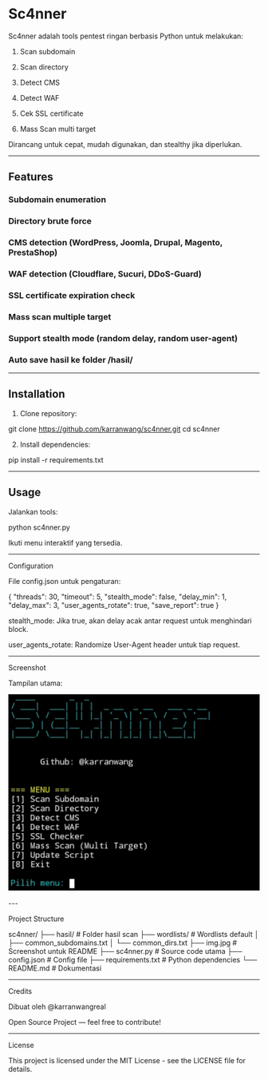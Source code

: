 # Sc4nner

Sc4nner adalah tools pentest ringan berbasis Python untuk melakukan:

1. Scan subdomain

2. Scan directory

3. Detect CMS

4. Detect WAF

5. Cek SSL certificate

6. Mass Scan multi target


Dirancang untuk cepat, mudah digunakan, dan stealthy jika diperlukan.


---

## Features

### Subdomain enumeration

### Directory brute force

### CMS detection (WordPress, Joomla, Drupal, Magento, PrestaShop)

### WAF detection (Cloudflare, Sucuri, DDoS-Guard)

### SSL certificate expiration check

### Mass scan multiple target

### Support stealth mode (random delay, random user-agent)

### Auto save hasil ke folder /hasil/



---

## Installation

1. Clone repository:



git clone https://github.com/karranwang/sc4nner.git
cd sc4nner

2. Install dependencies:



pip install -r requirements.txt


---

## Usage

Jalankan tools:

python sc4nner.py

Ikuti menu interaktif yang tersedia.


---

Configuration

File config.json untuk pengaturan:

{
  "threads": 30,
  "timeout": 5,
  "stealth_mode": false,
  "delay_min": 1,
  "delay_max": 3,
  "user_agents_rotate": true,
  "save_report": true
}

stealth_mode: Jika true, akan delay acak antar request untuk menghindari block.

user_agents_rotate: Randomize User-Agent header untuk tiap request.



---

Screenshot

Tampilan utama:

<p align="center">
  <img src="img.jpg" alt="Sc4nner Screenshot" width="700"/>
</p>
---

Project Structure

sc4nner/
├── hasil/                  # Folder hasil scan
├── wordlists/              # Wordlists default
│   ├── common_subdomains.txt
│   └── common_dirs.txt
├── img.jpg                 # Screenshot untuk README
├── sc4nner.py              # Source code utama
├── config.json             # Config file
├── requirements.txt        # Python dependencies
└── README.md               # Dokumentasi


---

Credits

Dibuat oleh @karranwangreal

Open Source Project — feel free to contribute!



---

License

This project is licensed under the MIT License - see the LICENSE file for details.
